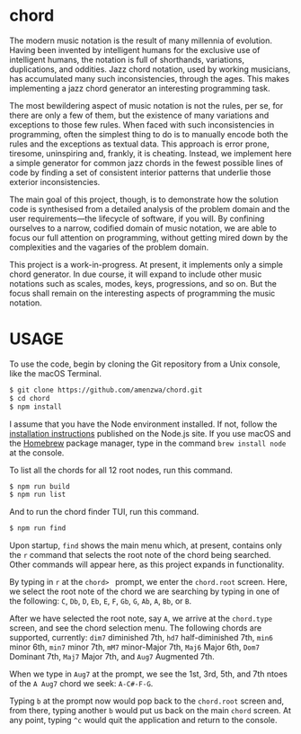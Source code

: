 # chord
The modern music notation is the result of many millennia of evolution. Having been invented by intelligent humans for the exclusive use of intelligent humans, the notation is full of shorthands, variations, duplications, and oddities. Jazz chord notation, used by working musicians, has accumulated many such inconsistencies, through the ages. This makes implementing a jazz chord generator an interesting programming task.

The most bewildering aspect of music notation is not the rules, per se, for there are only a few of them, but the existence of many variations and exceptions to those few rules. When faced with such inconsistencies in programming, often the simplest thing to do is to manually encode both the rules and the exceptions as textual data. This approach is error prone, tiresome, uninspiring and, frankly, it is cheating. Instead, we implement here a simple generator for common jazz chords in the fewest possible lines of code by finding a set of consistent interior patterns that underlie those exterior inconsistencies.

The main goal of this project, though, is to demonstrate how the solution code is synthesised from a detailed analysis of the problem domain and the user requirements—the lifecycle of software, if you will. By confining ourselves to a narrow, codified domain of music notation, we are able to focus our full attention on programming, without getting mired down by the complexities and the vagaries of the problem domain.

This project is a work-in-progress. At present, it implements only a simple chord generator. In due course, it will expand to include other music notations such as scales, modes, keys, progressions, and so on. But the focus shall remain on the interesting aspects of programming the music notation.

# USAGE

To use the code, begin by cloning the Git repository from a Unix console, like the macOS Terminal.

```sh
$ git clone https://github.com/amenzwa/chord.git
$ cd chord
$ npm install
```

I assume that you have the Node environment installed. If not, follow the [installation instructions](https://nodejs.org/en/learn/getting-started/how-to-install-nodejs) published on the Node.js site. If you use macOS and the [Homebrew](https://brew.sh) package manager, type in the command `brew install node` at the console.

To list all the chords for all 12 root nodes, run this command.

```sh
$ npm run build
$ npm run list
```

And to run the chord finder TUI, run this command.

```sh
$ npm run find
```

Upon startup, `find` shows the main menu which, at present, contains only the `r` command that selects the root note of the chord being searched. Other commands will appear here, as this project expands in functionality.

By typing in `r` at the `chord> ` prompt, we enter the `chord.root` screen. Here, we select the root note of the chord we are searching by typing in one of the following: `C`, `Db`, `D`, `Eb`, `E`, `F`, `Gb`, `G`, `Ab`, `A`, `Bb`, or `B`.

After we have selected the root note, say `A`, we arrive at the `chord.type` screen, and see the chord selection menu. The following chords are supported, currently: `dim7` diminished 7th, `hd7` half-diminished 7th, `min6` minor 6th, `min7` minor 7th, `mM7` minor-Major 7th, `Maj6` Major 6th, `Dom7` Dominant 7th, `Maj7` Major 7th, and `Aug7` Augmented 7th.

When we type in `Aug7` at the prompt, we see the 1st, 3rd, 5th, and 7th ntoes of the `A Aug7` chord we seek: `A-C#-F-G`.

Typing `b` at the prompt now would pop back to the `chord.root` screen and, from there, typing another `b` would put us back on the main `chord` screen. At any point, typing `^c` would quit the application and return to the console.
